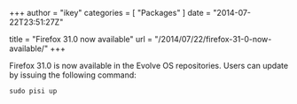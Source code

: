 +++
author = "ikey"
categories = [
"Packages"
]
date =  "2014-07-22T23:51:27Z"

title = "Firefox 31.0 now available"
url = "/2014/07/22/firefox-31-0-now-available/"
+++

Firefox 31.0 is now available in the Evolve OS repositories. Users can update by issuing the following command:
<!--more-->
```
sudo pisi up
```
